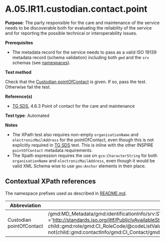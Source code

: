# A.05.IR11.custodian.contact.point

**Purpose**: The party responsible for the care and maintenance of the service needs to be discoverable both for evaluating the reliability of the service and for reporting the possible technical or interoperability issues.

**Prerequisites**

* The metadata record for the service needs to pass as a valid ISO 19139 metadata record (schema validation) including both ```gmd``` and the ```srv``` schemas (see [namespaces](README.md#namespaces)).

**Test method**

Check that the [Custodian pointOfContact](#custodian) is given. If so, pass the test. Otherwise fail the test.

**Reference(s)**

* [TG SDS](README.md#ref_TG_SDS), 4.6.3 Point of contact for the care and maintenance

**Test type**: Automated

**Notes**
* The XPath test also requires non-empty ```organisationName``` and ```electronicMailAddress``` for the pointOfContact, even though this is not explicitly required in [TG SDS](README.md#ref_TG_SDS) text. This is inline with the other INSPIRE ```pointOfContact``` metadata requirements.
* The Xpath expression requires the use on ```gco:CharacterString``` for both ```organisationName``` and ```electronicMailAddress```, even though it would be valid XML Schema wise to use ```gmx:Anchor``` elements in their place.

## Contextual XPath references

The namespace prefixes used as described in [README.md](README.md#namespaces).

Abbreviation                                               |  XPath expression
---------------------------------------------------------- | -------------------------------------------------------------------------
Custodian pointOfContact <a name="custodian"></a>   | /gmd:MD_Metadata/gmd:identificationInfo/srv:SV_ServiceIdentification/gmd:pointOfContact/gmd:CI_ResponsibleParty[child::gmd:role/gmd:CI_RoleCode/@codeList ='http://standards.iso.org/ittf/PubliclyAvailableStandards/ISO_19139_Schemas/resources/codelist/gmxCodelists.xml#CI_RoleCode' and child::gmd:role/gmd:CI_RoleCode/@codeListValue='custodian' and not(child::gmd:organisationName/gco:CharacterString='') and not(child::gmd:contactInfo/gmd:CI_Contact/gmd:address/gmd:CI_Address/gmd:electronicMailAddress/gco:CharacterString='')]
